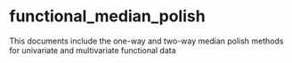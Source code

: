# functional_median_polish
This documents include the one-way and two-way median polish methods for univariate and multivariate functional data
